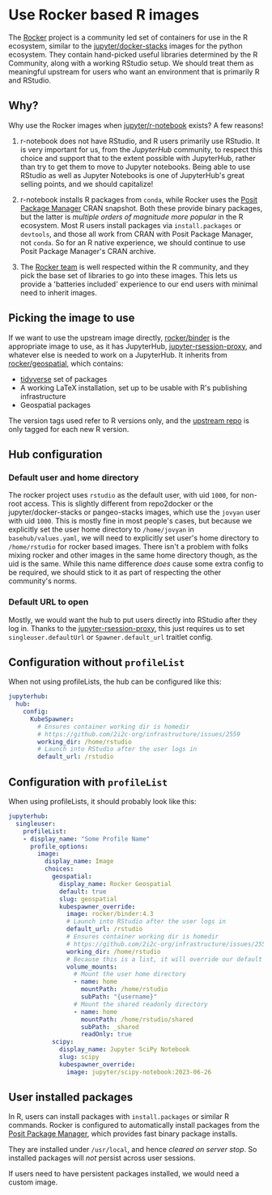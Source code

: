 # Use Rocker based R images

The [Rocker](https://rocker-project.org/) project is a community led set of
containers for use in the R ecosystem, similar to the [jupyter/docker-stacks](https://jupyter-docker-stacks.readthedocs.io/en/latest/)
images for the python ecosystem. They contain hand-picked useful libraries
determined by the R Community, along with a working RStudio setup. We should
treat them as meaningful upstream for users who want an environment that is
primarily R and RStudio.

## Why?

Why use the Rocker images when [jupyter/r-notebook](https://hub.docker.com/r/jupyter/r-notebook)
exists? A few reasons!

1. r-notebook does not have RStudio, and R users primarily use RStudio. It
   is very important for us, from the *JupyterHub* community, to respect this
   choice and support that to the extent possible with JupyterHub, rather than
   try to get them to move to Jupyter notebooks. Being able to use RStudio as
   well as Jupyter Notebooks is one of JupyterHub's great selling points, and
   we should capitalize!

2. r-notebook installs R packages from `conda`, while Rocker uses the
   [Posit Package Manager](https://packagemanager.posit.co/) CRAN snapshot.
   Both these provide binary packages, but the latter is *multiple orders of
   magnitude more popular* in the R ecosystem. Most R users install packages
   via `install.packages` or `devtools`, and those all work from CRAN with
   Posit Package Manager, not `conda`. So for an R native experience, we should
   continue to use Posit Package Manager's CRAN archive.

3. The [Rocker team](https://rocker-project.org/#team) is well respected within
   the R community, and they pick the base set of libraries to go into these
   images. This lets us provide a 'batteries included' experience to our end
   users with minimal need to inherit images.

## Picking the image to use

If we want to use the upstream image directly,
[rocker/binder](https://rocker-project.org/images/versioned/binder.html)
is the appropriate image to use, as it has JupyterHub,
[jupyter-rsession-proxy](https://github.com/jupyterhub/jupyter-rsession-proxy),
and whatever else is needed to work on a JupyterHub. It inherits from
[rocker/geospatial](https://rocker-project.org/images/versioned/rstudio.html),
which contains:

- [tidyverse](https://www.tidyverse.org/) set of packages
- A working LaTeX installation, set up to be usable with R's publishing infrastructure
- Geospatial packages

The version tags used refer to R versions only, and the [upstream repo](https://github.com/rocker-org/rocker-versioned2)
is only tagged for each new R version.

## Hub configuration

### Default user and home directory

The rocker project uses `rstudio` as the default user, with uid `1000`, for
non-root access. This is slightly different from repo2docker or the jupyter/docker-stacks
or pangeo-stacks images, which use the `jovyan` user with uid `1000`. This
is mostly fine in most people's cases, but because we explicitly set the
user home directory to `/home/jovyan` in `basehub/values.yaml`, we will
need to explicitly set user's home directory to `/home/rstudio` for rocker
based images. There isn't a problem with folks mixing rocker and other images
in the same home directory though, as the uid is the same. While this name
difference *does* cause some extra config to be required, we should stick to
it as part of respecting the other community's norms.

### Default URL to open

Mostly, we would want the hub to put users directly into RStudio after they
log in. Thanks to the [jupyter-rsession-proxy](https://github.com/jupyterhub/jupyter-rsession-proxy),
this just requires us to set `singleuser.defaultUrl` or `Spawner.default_url`
traitlet config.

## Configuration without `profileList`

When not using profileLists, the hub can be configured like this:

```yaml
jupyterhub:
  hub:
    config:
      KubeSpawner:
        # Ensures container working dir is homedir
        # https://github.com/2i2c-org/infrastructure/issues/2559
        working_dir: /home/rstudio
        # Launch into RStudio after the user logs in
        default_url: /rstudio
```

## Configuration with `profileList`

When using profileLists, it should probably look like this:


```yaml
jupyterhub:
  singleuser:
    profileList:
    - display_name: "Some Profile Name"
      profile_options:
        image:
          display_name: Image
          choices:
            geospatial:
              display_name: Rocker Geospatial
              default: true
              slug: geospatial
              kubespawner_override:
                image: rocker/binder:4.3
                # Launch into RStudio after the user logs in
                default_url: /rstudio
                # Ensures container working dir is homedir
                # https://github.com/2i2c-org/infrastructure/issues/2559
                working_dir: /home/rstudio
                # Because this is a list, it will override our default volume mounts
                volume_mounts:
                  # Mount the user home directory
                  - name: home
                    mountPath: /home/rstudio
                    subPath: "{username}"
                  # Mount the shared readonly directory
                  - name: home
                    mountPath: /home/rstudio/shared
                    subPath: _shared
                    readOnly: true
            scipy:
              display_name: Jupyter SciPy Notebook
              slug: scipy
              kubespawner_override:
                image: jupyter/scipy-notebook:2023-06-26
```

## User installed packages

In R, users can install packages with `install.packages` or similar R commands. Rocker
is configured to automatically install packages from the [Posit Package Manager](https://packagemanager.posit.co/client/#/),
which provides fast binary package installs.

They are installed under `/usr/local`, and hence *cleared on server stop*. So installed
packages will *not* persist across user sessions. 

If users need to have persistent packages installed, we would need a custom image.
